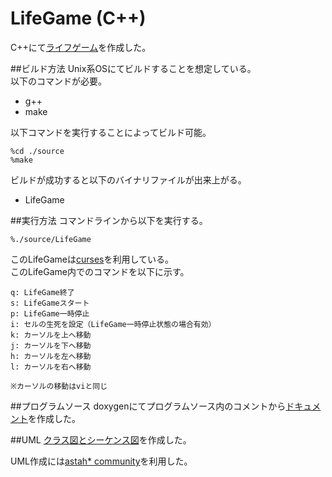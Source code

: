 # LifeGame (C++)
C++にて[ライフゲーム](http://ja.wikipedia.org/wiki/%E3%83%A9%E3%82%A4%E3%83%95%E3%82%B2%E3%83%BC%E3%83%A0)を作成した。  

##ビルド方法
Unix系OSにてビルドすることを想定している。  
以下のコマンドが必要。  

- g++
- make

以下コマンドを実行することによってビルド可能。  

	%cd ./source  
	%make 

ビルドが成功すると以下のバイナリファイルが出来上がる。  

 - LifeGame
 

##実行方法
コマンドラインから以下を実行する。  

	%./source/LifeGame

このLifeGameは[curses](http://ja.wikipedia.org/wiki/Curses)を利用している。  
このLifeGame内でのコマンドを以下に示す。  

	q: LifeGame終了
	s: LifeGameスタート
	p: LifeGame一時停止
	i: セルの生死を設定（LifeGame一時停止状態の場合有効）
	k: カーソルを上へ移動
	j: カーソルを下へ移動
	h: カーソルを左へ移動
	l: カーソルを右へ移動

	※カーソルの移動はviと同じ


##プログラムソース
doxygenにてプログラムソース内のコメントから[ドキュメント](./html/index.html)を作成した。  

##UML
[クラス図とシーケンス図](./LifeGame.asta)を作成した。  

UML作成には[astah* community](http://astah.change-vision.com/ja/)を利用した。  

